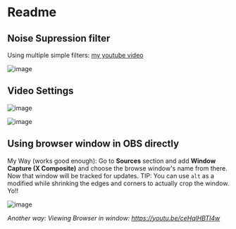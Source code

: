 # Readme

## Noise Supression filter

Using multiple simple filters: [my youtube video](https://www.youtube.com/watch?v=jjRvPKiSyks&feature=youtu.be)

![image](https://user-images.githubusercontent.com/31458531/192278208-2733e422-19c9-4438-b0c6-7150a4e3be58.png)


## Video Settings

![image](https://user-images.githubusercontent.com/31458531/174532597-0fe33a0a-5fdc-4c53-961c-ee017f5f792a.png)

![image](https://user-images.githubusercontent.com/31458531/174532723-99a041cb-9db1-4b21-8cb6-7a816680a4c9.png)

## Using browser window in OBS directly

My Way (works good enough): Go to **Sources** section and add **Window Capture (X Composite)** and choose the browse window's name from there. Now that window will be tracked for updates. TIP: You can use `alt` as a modified while shrinking the edges and corners to actually crop the window. Yo!!

![image](https://user-images.githubusercontent.com/31458531/176380867-ade00787-fc98-400b-8602-0dad0c3a057d.png)

*Another way: Viewing Browser in window: https://youtu.be/ceHqlHBTI4w*

